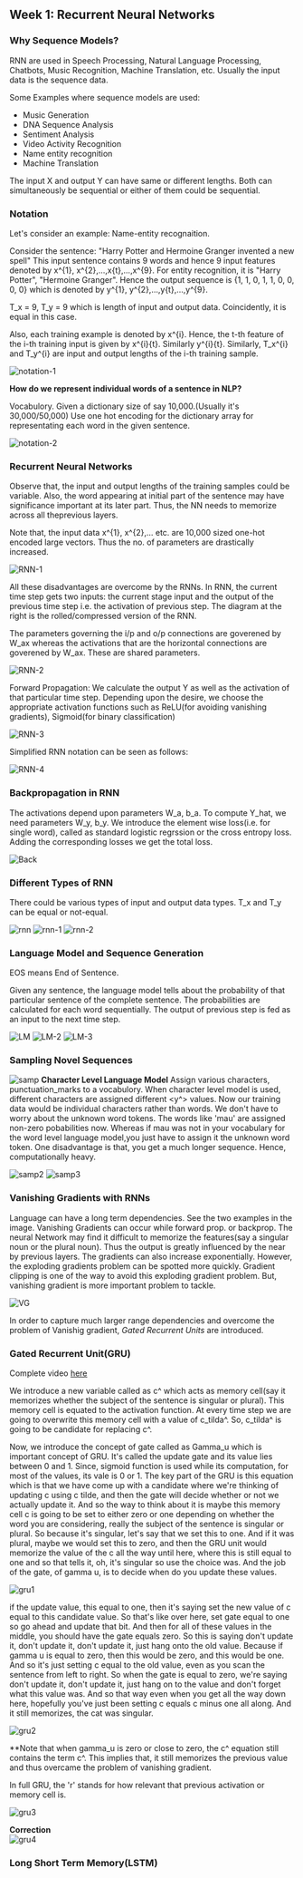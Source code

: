 ## Week 1: Recurrent Neural Networks

### Why Sequence Models?
RNN are used in Speech Processing, Natural Language Processing, Chatbots, Music Recognition, Machine Translation, etc.
Usually the input data is the sequence data. 

Some Examples where sequence models are used:
- Music Generation
- DNA Sequence Analysis
- Sentiment Analysis
- Video Activity Recognition
- Name entity recognition
- Machine Translation

The input X and output Y can have same or different lengths. Both can simultaneously be sequential or either of them could be sequential.

### Notation
Let's consider an example: Name-entity recognaition.

Consider the sentence: "Harry Potter and Hermoine Granger invented a new spell"
This input sentence contains 9 words and hence 9 input features denoted by x^{1}, x^{2},...,x{t},...,x^{9}.
For entity recognition, it is "Harry Potter", "Hermoine Granger". Hence the output sequence is {1, 1, 0, 1, 1, 0, 0, 0, 0} which is denoted by y^{1}, y^{2},...,y{t},...,y^{9}.

T_x = 9, T_y = 9 which is length of input and output data. Coincidently, it is equal in this case.

Also, each training example is denoted by x^{i}. Hence, the t-th feature of the i-th training input is given by x^{i}{t}. Similarly y^{i}{t}.
Similarly, T_x^{i} and T_y^{i} are input and output lengths of the i-th training sample.
  
![notation-1](https://github.com/sharvaree1921/Audio_Controlled_Drone/blob/main/Images/Screenshot%20from%202021-05-19%2015-39-12.png)  
  
**How do we represent individual words of a sentence in NLP?**

Vocabulory. Given a dictionary size of say 10,000.(Usually it's 30,000/50,000)
Use one hot encoding for the dictionary array for representating each word in the given sentence. 
  
![notation-2](https://github.com/sharvaree1921/Audio_Controlled_Drone/blob/main/Images/Screenshot%20from%202021-05-19%2015-43-50.png)

### Recurrent Neural Networks

Observe that, the input and output lengths of the training samples could be variable. Also, the word appearing at initial part of the sentence may have significance important at its later part. Thus, the NN needs to memorize across all theprevious layers.

Note that, the input data x^{1}, x^{2},... etc. are 10,000 sized one-hot encoded large vectors. Thus the no. of parameters are drastically increased. 

![RNN-1](https://github.com/sharvaree1921/Audio_Controlled_Drone/blob/main/Images/Screenshot%20from%202021-05-19%2015-54-06.png)

All these disadvantages are overcome by the RNNs. In RNN, the current time step gets two inputs: the current stage input and the output of the previous time step i.e. the activation of previous step. The diagram at the right is the rolled/compressed version of the RNN.

The parameters governing the i/p and o/p connections are goverened by W_ax whereas the activations that are the horizontal connections are goverened by W_ax. These are shared parameters.

![RNN-2](https://github.com/sharvaree1921/Audio_Controlled_Drone/blob/main/Images/Screenshot%20from%202021-05-19%2016-13-46.png)

Forward Propagation: We calculate the output Y as well as the activation of that particular time step. Depending upon the desire, we choose the appropriate activation functions such as ReLU(for avoiding vanishing gradients), Sigmoid(for binary classification)

![RNN-3](https://github.com/sharvaree1921/Audio_Controlled_Drone/blob/main/Images/Screenshot%20from%202021-05-19%2016-19-09.png)
 
Simplified RNN notation can be seen as follows:

![RNN-4](https://github.com/sharvaree1921/Audio_Controlled_Drone/blob/main/Images/Screenshot%20from%202021-05-19%2015-54-06.png)

### Backpropagation in RNN

The activations depend upon parameters W_a, b_a. To compute Y_hat, we need parameters W_y, b_y. We introduce the element wise loss(i.e. for single word), called as standard logistic regrssion or the cross entropy loss. Adding the corresponding losses we get the total loss.

![Back](https://github.com/sharvaree1921/Audio_Controlled_Drone/blob/main/Images/Screenshot%20from%202021-05-19%2017-18-48.png)

### Different Types of RNN

There could be various types of input and output data types. T_x and T_y can be equal or not-equal.

![rnn](https://github.com/sharvaree1921/Audio_Controlled_Drone/blob/main/Images/Screenshot%20from%202021-05-19%2021-41-14.png)
![rnn-1](https://github.com/sharvaree1921/Audio_Controlled_Drone/blob/main/Images/Screenshot%20from%202021-05-19%2021-46-46.png)
![rnn-2](https://github.com/sharvaree1921/Audio_Controlled_Drone/blob/main/Images/Screenshot%20from%202021-05-19%2021-48-02.png)

### Language Model and Sequence Generation
EOS means End of Sentence. 

Given any sentence, the language model tells about the probability of that particular sentence of the complete sentence. The probabilities are calculated for each word sequentially. The output of previous step is fed as an input to the next time step.

![LM](https://github.com/sharvaree1921/Audio_Controlled_Drone/blob/main/Images/Screenshot%20from%202021-05-19%2021-59-06.png)
![LM-2](https://github.com/sharvaree1921/Audio_Controlled_Drone/blob/main/Images/Screenshot%20from%202021-05-19%2022-07-56.png)
![LM-3](https://github.com/sharvaree1921/Audio_Controlled_Drone/blob/main/Images/Screenshot%20from%202021-05-19%2022-14-34.png)

### Sampling Novel Sequences
![samp](https://github.com/sharvaree1921/Audio_Controlled_Drone/blob/main/Images/Screenshot%20from%202021-05-19%2022-58-39.png)
**Character Level Language Model**
Assign various characters, punctuation_marks to a vocabulory. When character level model is used, different characters are assigned different <y^> values. Now our training data would be individual characters rather than words. We don't have to worry about the unknown word tokens. The words like 'mau' are assigned non-zero pobabilities now. Whereas if mau was not in your vocabulary for the word level language model,you just have to assign it the unknown word token. One disadvantage is that, you get a much longer sequence. Hence, computationally heavy.

![samp2](https://github.com/sharvaree1921/Audio_Controlled_Drone/blob/main/Images/Screenshot%20from%202021-05-19%2023-09-38.png)
![samp3](https://github.com/sharvaree1921/Audio_Controlled_Drone/blob/main/Images/Screenshot%20from%202021-05-19%2023-12-06.png)

### Vanishing Gradients with RNNs
Language can have a long term dependencies. See the two examples in the image. Vanishing Gradients can occur while forward prop. or backprop. The neural Network may find it difficult to memorize the features(say a singular noun or the plural noun). Thus the output is greatly influenced by the near by previous layers. 
The gradients can also increase exponentially. However, the exploding gradients problem can be spotted more quickly. Gradient clipping is one of the way to avoid this exploding gradient problem. But, vanishing gradient is more important problem to tackle. 

![VG](https://github.com/sharvaree1921/Audio_Controlled_Drone/blob/main/Images/Screenshot%20from%202021-05-19%2023-22-25.png)

In order to capture much larger range dependencies and overcome the problem of Vanishig gradient, _Gated Recurrent Units_ are introduced.

### Gated Recurrent Unit(GRU)

Complete video [here](https://www.coursera.org/learn/nlp-sequence-models/lecture/agZiL/gated-recurrent-unit-gru)

We introduce a new variable called as c^<t> which acts as memory cell(say it memorizes whether the subject of the sentence is singular or plural). This memory cell is equated to the activation function. At every time step we are going to overwrite this memory cell with a value of c_tilda^<t>. So, c_tilda^<t> is going to be candidate for replacing c^<t>. 
  
Now, we introduce the concept of gate called as Gamma_u which is important concept of GRU. It's called the update gate and its value lies between 0 and 1. Since, sigmoid function is used while its computation, for most of the values, its vale is 0 or 1. The key part of the GRU is this equation which is that we have come up with a candidate where we're thinking of updating c using c tilde, and then the gate will decide whether or not we actually update it. And so the way to think about it is maybe this memory cell c is going to be set to either zero or one depending on whether the word you are considering, really the subject of the sentence is singular or plural.
So because it's singular, let's say that we set this to one. And if it was plural, maybe we would set this to zero, and then the GRU unit would memorize the value of the c<t> all the way until here, where this is still equal to one and so that tells it, oh, it's singular so use the choice was.
And the job of the gate, of gamma u, is to decide when do you update these values. 

![gru1](https://github.com/sharvaree1921/Audio_Controlled_Drone/blob/main/Images/Screenshot%20from%202021-05-20%2013-21-23.png)  
  
if the update value,
this equal to one, then it's saying
set the new value of c<t> equal to this candidate value.
So that's like over here,
set gate equal to one so go ahead and update that bit.
And then for all of these values in the middle,
you should have the gate equals zero.
So this is saying don't update it,
don't update it, don't update it,
just hang onto the old value.
Because if gamma u is equal to zero,
then this would be zero,
and this would be one.
And so it's just setting c<t> equal to the old value,
even as you scan the sentence from left to right.
So when the gate is equal to zero,
we're saying don't update it,
don't update it, just hang on to the value and don't forget what this value was.
And so that way even when you get all the way down here,
hopefully you've just been setting c<t> equals c<t> minus one all along.
And it still memorizes,
the cat was singular. 

![gru2](https://github.com/sharvaree1921/Audio_Controlled_Drone/blob/main/Images/Screenshot%20from%202021-05-20%2013-32-20.png)  

**Note that when gamma_u is zero or close to zero, the c^<t> equation still contains the term c^<t-1>. This implies that, it still memorizes the previous value and thus overcame the problem of vanishing gradient. 
  
In full GRU, the 'r' stands for how relevant that previous activation or memory cell is.
  
![gru3](https://github.com/sharvaree1921/Audio_Controlled_Drone/blob/main/Images/Screenshot%20from%202021-05-20%2013-41-45.png)

**Correction**  
![gru4](https://github.com/sharvaree1921/Audio_Controlled_Drone/blob/main/Images/Screenshot%20from%202021-05-20%2014-15-54.png)  

### Long Short Term Memory(LSTM)
  
  
  



















